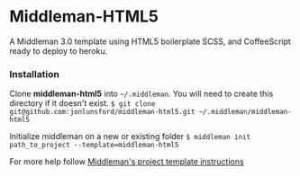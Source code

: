 # Middleman-HTML5

A Middleman 3.0 template using HTML5 boilerplate SCSS, and CoffeeScript
ready to deploy to heroku.

### Installation ###

Clone **middleman-html5** into `~/.middleman`. You will need to create this directory if it doesn't exist.
```$ git clone git@github.com:jonlunsford/middleman-html5.git ~/.middleman/middleman-html5```

Initialize middleman on a new or existing folder `$ middleman init path_to_project --template=middleman-html5`


For more help follow [Middleman's project template instructions](http://middlemanapp.com/getting-started/welcome/)

